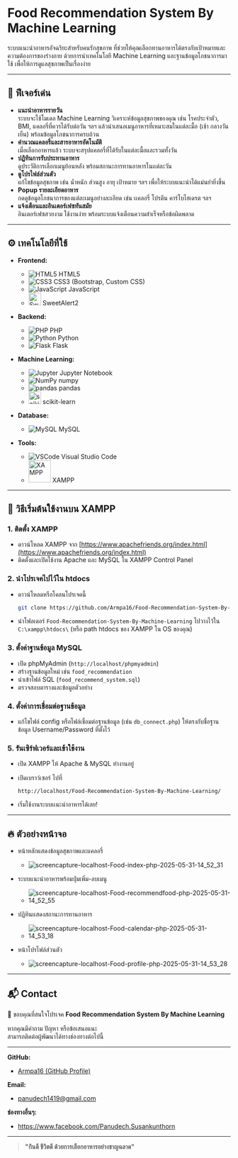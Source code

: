 # Food Recommendation System By Machine Learning

ระบบแนะนำอาหารอัจฉริยะสำหรับคนรักสุขภาพ ที่ช่วยให้คุณเลือกทานอาหารได้ตรงกับเป้าหมายและความต้องการของร่างกาย ด้วยการนำเทคโนโลยี Machine Learning และฐานข้อมูลโภชนาการมาใช้ เพื่อให้การดูแลสุขภาพเป็นเรื่องง่าย

---

## 🥗 ฟีเจอร์เด่น

- **แนะนำอาหารรายวัน**  
  ระบบจะใช้โมเดล Machine Learning วิเคราะห์ข้อมูลสุขภาพของคุณ เช่น โรคประจำตัว, BMI, แคลอรี่ที่ควรได้รับต่อวัน ฯลฯ แล้วนำเสนอเมนูอาหารที่เหมาะสมในแต่ละมื้อ (เช้า กลางวัน เย็น) พร้อมข้อมูลโภชนาการครบถ้วน  
- **คำนวณแคลอรี่และสารอาหารอัตโนมัติ**  
  เมื่อเลือกอาหารแล้ว ระบบจะสรุปแคลอรี่ที่ได้รับในแต่ละมื้อและรวมทั้งวัน
- **ปฏิทินการรับประทานอาหาร**  
  ดูประวัติการเลือกเมนูย้อนหลัง พร้อมสถานะการทานอาหารในเเต่ละวัน
- **ดูโปรไฟล์ส่วนตัว**  
  แก้ไขข้อมูลสุขภาพ เช่น น้ำหนัก ส่วนสูง อายุ เป้าหมาย ฯลฯ เพื่อให้ระบบแนะนำได้แม่นยำยิ่งขึ้น
- **Popup รายละเอียดอาหาร**  
  กดดูข้อมูลโภชนาการของแต่ละเมนูอย่างละเอียด เช่น เเคลอรี่ โปรตีน คาร์โบไฮเดรต ฯลฯ
- **แจ้งเตือนและอินเตอร์เฟซทันสมัย**  
  อินเตอร์เฟซสวยงาม ใช้งานง่าย พร้อมระบบแจ้งเตือนความสำเร็จหรือข้อผิดพลาด

---

## ⚙️ เทคโนโลยีที่ใช้

- **Frontend:**  
  - <img src="https://img.icons8.com/color/28/html-5.png" alt="HTML5" /> HTML5
  - <img src="https://img.icons8.com/color/28/css3.png" alt="CSS3" /> CSS3 (Bootstrap, Custom CSS)
  - <img src="https://img.icons8.com/color/28/javascript.png" alt="JavaScript" /> JavaScript
  - <img src="https://sweetalert2.github.io/images/SweetAlert2.png" width="28" alt="SweetAlert2" /> SweetAlert2

- **Backend:**  
  - <img src="https://img.icons8.com/officel/28/php-logo.png" alt="PHP" /> PHP
  - <img src="https://img.icons8.com/color/28/python--v1.png" alt="Python" /> Python
  - <img src="https://img.icons8.com/ios-filled/28/flask.png" alt="Flask" /> Flask

- **Machine Learning:**  
  - <img src="https://img.icons8.com/fluency/28/jupyter.png" alt="Jupyter" /> Jupyter Notebook  
  - <img src="https://img.icons8.com/color/28/numpy.png" alt="NumPy" /> numpy
  - <img src="https://img.icons8.com/color/28/pandas.png" alt="pandas" /> pandas
  - <img src="https://scikit-learn.org/stable/_static/scikit-learn-logo-small.png" width="28" alt="scikit-learn" /> scikit-learn

- **Database:**  
  - <img src="https://img.icons8.com/ios-filled/28/mysql-logo.png" alt="MySQL" /> MySQL

- **Tools:**  
  - <img src="https://img.icons8.com/fluent/28/visual-studio-code-2019.png" alt="VSCode" /> Visual Studio Code
  - <img src="https://img.shields.io/badge/XAMPP-FA7F18?style=flat-square&logo=xampp&logoColor=white" alt="XAMPP" width="50"/> XAMPP 

---

## 🏁 วิธีเริ่มต้นใช้งานบน XAMPP

### 1. ติดตั้ง XAMPP
- ดาวน์โหลด XAMPP จาก [https://www.apachefriends.org/index.html](https://www.apachefriends.org/index.html)
- ติดตั้งและเปิดใช้งาน Apache และ MySQL ใน XAMPP Control Panel

### 2. นำโปรเจคไปไว้ใน htdocs
- ดาวน์โหลดหรือโคลนโปรเจคนี้
  
  ```bash
  git clone https://github.com/Armpa16/Food-Recommendation-System-By-Machine-Learning.git
  ```
- นำโฟลเดอร์ `Food-Recommendation-System-By-Machine-Learning` ไปวางไว้ใน `C:\xampp\htdocs\` (หรือ path htdocs ของ XAMPP ใน OS ของคุณ)

### 3. ตั้งค่าฐานข้อมูล MySQL
- เปิด phpMyAdmin (`http://localhost/phpmyadmin`)
- สร้างฐานข้อมูลใหม่ เช่น `food_recommendation`
- นำเข้าไฟล์ SQL (`food_recommend_system.sql`)
- ตรวจสอบตารางและข้อมูลตัวอย่าง

### 4. ตั้งค่าการเชื่อมต่อฐานข้อมูล
- แก้ไขไฟล์ config หรือไฟล์เชื่อมต่อฐานข้อมูล (เช่น `db_connect.php`) ให้ตรงกับชื่อฐานข้อมูล Username/Password ที่ตั้งไว้

### 5. รันเซิร์ฟเวอร์และเข้าใช้งาน
- เปิด XAMPP ให้ Apache & MySQL ทำงานอยู่
- เปิดเบราว์เซอร์ ไปที่
  
  ```
  http://localhost/Food-Recommendation-System-By-Machine-Learning/
  ```
- เริ่มใช้งานระบบเเนะนำอาหารได้เลย!

---

## 🔥 ตัวอย่างหน้าจอ

- หน้าหลักแสดงข้อมูลสุขภาพและแคลอรี่
   - ![screencapture-localhost-Food-index-php-2025-05-31-14_52_31](https://github.com/user-attachments/assets/47303a2a-1221-448b-aa62-202fd416845b)

- ระบบแนะนำอาหารพร้อมปุ่มเพิ่ม-ลบเมนู
   - ![screencapture-localhost-Food-recommendfood-php-2025-05-31-14_52_55](https://github.com/user-attachments/assets/d5a32172-d039-4a82-952e-63c6e8ed1950)

- ปฏิทินเเสดงสถานะการทานอาหาร
   - ![screencapture-localhost-Food-calendar-php-2025-05-31-14_53_18](https://github.com/user-attachments/assets/c5ffca4f-ebe7-45bc-a8ed-10c4bc1095f9)

- หน้าโปรไฟล์ส่วนตัว
   - ![screencapture-localhost-Food-profile-php-2025-05-31-14_53_28](https://github.com/user-attachments/assets/3b136009-9cd5-4043-9195-afddbe106ecc)

---

## 📬 Contact

🙏 ขอบคุณที่สนใจโปรเจค **Food Recommendation System By Machine Learning**

หากคุณมีคำถาม ปัญหา หรือข้อเสนอแนะ  
สามารถติดต่อผู้พัฒนาได้ทางช่องทางต่อไปนี้

---

**GitHub:**  
- [Armpa16 (GitHub Profile)](https://github.com/Armpa16)

**Email:**  
- panudech1419@gmail.com

**ช่องทางอื่นๆ:**  
- https://www.facebook.com/Panudech.Susankunthorn

---

> **"กินดี ชีวิตดี ด้วยการเลือกอาหารอย่างชาญฉลาด"**
